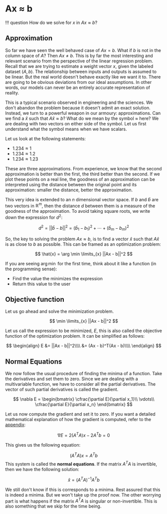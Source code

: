 # Ax ≈ b

!!! question
    How do we solve for $x$ in $Ax \approx b$?



## Approximation

So far we have seen the well behaved case of $Ax = b$. What if $b$ is not in the column space of $A$? Then $Ax \neq b$. This is by far the most interesting and relevant scenario from the perspective of the linear regression problem. Recall that we are trying to estimate a weight vector $x$, given the labeled dataset $(A, b)$. The relationship between inputs and outputs is assumed to be linear. But the real world doesn't behave exactly like we want it to. There are going to be obvious deviations from our ideal assumptions. In other words, our models can never be an entirely accurate representation of reality.

This is a typical scenario observed in engineering and the sciences. We don't abandon the problem because it doesn't admit an exact solution. Instead, we turn to a powerful weapon in our armoury: approximations. Can we find a $\hat{x}$ such that $A \hat{x} \approx b$? What do we mean by the symbol $\approx$ here? We are dealing with two vectors on either side of the symbol. Let us first understand what the symbol means when we have scalars.

Let us look at the following statements:

- $1.234 \approx 1$
- $1.234 \approx 1.2$
- $1.234 \approx 1.23$

These are three approximations. From experience, we know that the second approximation is better than the first, the third better than the second. If we plot these points on a real line, the goodness of an approximation can be interpreted using the distance between the original point and its approximation: smaller the distance, better the approximation.

This very idea is extended to an $n$ dimensional vector space. If $b$ and $\hat{b}$ are two vectors in $\mathbb{R}^m$, then the distance $d$ between them is a measure of the goodness of the approximation. To avoid taking square roots, we write down the expression for $d^2$:


$$
d^2 = ||\hat{b} - b||^2 = (\hat{b}_1 - b_1)^2 + \cdots + (\hat{b}_m - b_m)^2
$$


So, the key to solving the problem $Ax \approx b$, is to find a vector $\hat{x}$ such that $A\hat{x}$ is as close to $b$ as possible. This can be framed as an optimization problem:


$$
\hat{x} = \arg \min \limits_{x} ||Ax - b||^2
$$


If you are seeing $\arg \min$ for the first time, think about it like a function (in the programming sense):

- Find the value the minimizes the expression
- Return this value to the user



## Objective function

Let us go ahead and solve the minimization problem.


$$
\min \limits_{x} ||Ax - b||^2
$$


Let us call the expression to be minimized, $E$, this is also called the objective function of the optimization problem. It can be simplified as follows:


$$
\begin{align}
E &= ||Ax - b||^2\\\\
&= (Ax - b)^T(Ax - b)\\\\
\end{align}
$$



## Normal Equations

We now follow the usual procedure of finding the minima of a function. Take the derivatives and set them to zero. Since we are dealing with a multivariable function, we have to consider all the partial derivatives. The vector of such partial derivatives is called the gradient.


$$
\nabla E = \begin{bmatrix}
\cfrac{\partial E}{\partial x_1}\\
\vdots\\
\cfrac{\partial E}{\partial x_n}
\end{bmatrix}
$$


Let us now compute the gradient and set it to zero. If you want a detailed mathematical explanation of how the gradient is computed, refer to the [appendix](../appendix/0-gradients.md):



$$
\nabla E = 2(A^TA)x - 2A^Tb = 0
$$



This gives us the following equation:

$$
(A^TA) x = A^Tb
$$
This system is called the **normal equations**. If the matrix $A^TA$ is invertible, then we have the following solution:


$$
\hat{x} = (A^TA)^{-1} A^Tb
$$


We still don't know if this is corresponds to a minima. Rest assured that this is indeed a minima. But we won't take up the proof now. The other worrying part is what happens if the matrix $A^TA$ is singular or non-invertible. This is also something that we skip for the time being.



